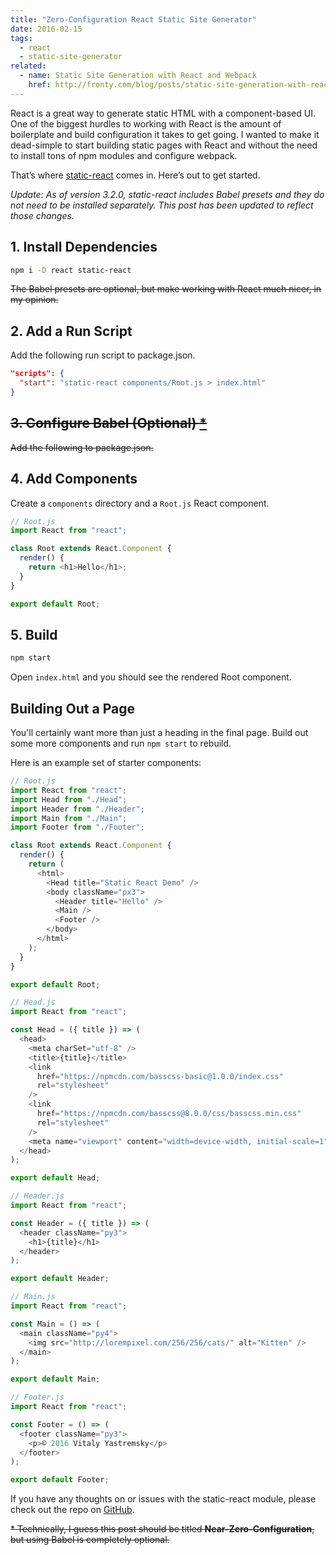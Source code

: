 ```yaml
---
title: "Zero-Configuration React Static Site Generator"
date: 2016-02-15
tags:
  - react
  - static-site-generator
related:
  - name: Static Site Generation with React and Webpack
    href: http://fronty.com/blog/posts/static-site-generation-with-react-and-webpack/
---
```


React is a great way to generate static HTML with a component-based UI.
One of the biggest hurdles to working with React is the amount of boilerplate and build configuration it takes to get going.
I wanted to make it dead-simple to start building static pages with React
and without the need to install tons of npm modules and configure webpack.

That’s where [static-react](https://github.com/fronty/static-react) comes in. Here’s out to get started.

_Update: As of version 3.2.0, static-react includes Babel presets and they do not need to be installed separately. This post has been updated to reflect those changes._

## 1. Install Dependencies

```sh
npm i -D react static-react
```

~~The Babel presets are optional, but make working with React much nicer, in my opinion.~~

## 2. Add a Run Script

Add the following run script to package.json.

```json
"scripts": {
  "start": "static-react components/Root.js > index.html"
}
```

## ~~3. Configure Babel (Optional) [\*](#1)~~

~~Add the following to package.json.~~

## 4. Add Components

Create a `components` directory and a `Root.js` React component.

```js
// Root.js
import React from "react";

class Root extends React.Component {
  render() {
    return <h1>Hello</h1>;
  }
}

export default Root;
```

## 5. Build

```sh
npm start
```

Open `index.html` and you should see the rendered Root component.

## Building Out a Page

You'll certainly want more than just a heading in the final page.
Build out some more components and run `npm start` to rebuild.

Here is an example set of starter components:

```js
// Root.js
import React from "react";
import Head from "./Head";
import Header from "./Header";
import Main from "./Main";
import Footer from "./Footer";

class Root extends React.Component {
  render() {
    return (
      <html>
        <Head title="Static React Demo" />
        <body className="px3">
          <Header title="Hello" />
          <Main />
          <Footer />
        </body>
      </html>
    );
  }
}

export default Root;
```

```js
// Head.js
import React from "react";

const Head = ({ title }) => (
  <head>
    <meta charSet="utf-8" />
    <title>{title}</title>
    <link
      href="https://npmcdn.com/basscss-basic@1.0.0/index.css"
      rel="stylesheet"
    />
    <link
      href="https://npmcdn.com/basscss@8.0.0/css/basscss.min.css"
      rel="stylesheet"
    />
    <meta name="viewport" content="width=device-width, initial-scale=1" />
  </head>
);

export default Head;
```

```js
// Header.js
import React from "react";

const Header = ({ title }) => (
  <header className="py3">
    <h1>{title}</h1>
  </header>
);

export default Header;
```

```js
// Main.js
import React from "react";

const Main = () => (
  <main className="py4">
    <img src="http://lorempixel.com/256/256/cats/" alt="Kitten" />
  </main>
);

export default Main;
```

```js
// Footer.js
import React from "react";

const Footer = () => (
  <footer className="py3">
    <p>© 2016 Vitaly Yastremsky</p>
  </footer>
);

export default Footer;
```

If you have any thoughts on or issues with the static-react module, please check out the repo on [GitHub](https://github.com/fronty/static-react).

<p id="1" class="mt3 italic">
  <del>* Technically, I guess this post should be titled <b>Near-Zero-Configuration</b>, but using Babel is completely optional.</del>
</p>

